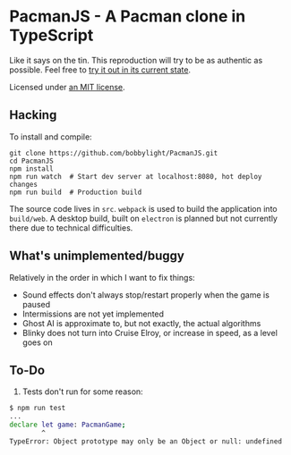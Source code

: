 PacmanJS - A Pacman clone in TypeScript
=======================================
Like it says on the tin.  This reproduction will try to be as authentic as
possible.  Feel free to [try it out in its current state](http://bobbylight.github.io/PacmanJS/).

Licensed under [an MIT license](LICENSE.txt).

## Hacking
To install and compile:

```shell
git clone https://github.com/bobbylight/PacmanJS.git
cd PacmanJS
npm install
npm run watch  # Start dev server at localhost:8080, hot deploy changes
npm run build  # Production build
```

The source code lives in `src`.  `webpack` is used to build the application into `build/web`.
A desktop build, built on `electron` is planned but not currently there due to technical
difficulties.

## What's unimplemented/buggy

Relatively in the order in which I want to fix things:

* Sound effects don't always stop/restart properly when the game is paused
* Intermissions are not yet implemented
* Ghost AI is approximate to, but not exactly, the actual algorithms
* Blinky does not turn into Cruise Elroy, or increase in speed, as a level
  goes on

## To-Do
1. Tests don't run for some reason:

```bash
$ npm run test
...
declare let game: PacmanGame;
        ^
TypeError: Object prototype may only be an Object or null: undefined
```
